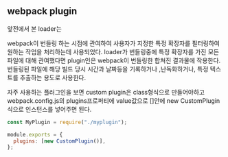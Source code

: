 ## webpack plugin

앞전에서 본 loader는

webpack이 번들링 하는 시점에 관여하여 사용자가 지정한 특정 확장자를 필터링하여 원하는 작업을 처리하는데 사용되었다.
loader가 번들링중에 특정 확장자를 가진 모든파일에 대해 관여했다면 plugin인은 webpack이 번들링한 합쳐진 결과물에 작용한다.
번들링된 파일에 해당 빌드 당시 시간과 날짜등을 기록하거나 ,난독화하거나, 특정 텍스트를 추출하는 용도로 사용한다.

자주 사용하는 플러그인을 보면
custom plugin은 class형식으로 만들어야하고
webpack.config.js의 plugins프로퍼티에 value값으로 []안에 new CustomPlugin 식으로 인스턴스를 넣어주면 된다.

```javascript
const MyPlugin = require("./myplugin");

module.exports = {
  plugins: [new CustomPlugin()],
};
```
